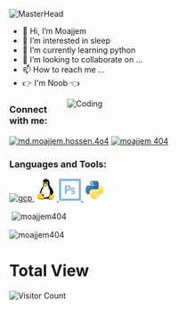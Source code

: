 ![MasterHead](https://blogger.googleusercontent.com/img/b/R29vZ2xl/AVvXsEhCXiNH3seexbfdo_i9GyCl7m7_s-aTlrVHXoVgEVyxO8cCrbRT7Vs3yaK7Qzq_3dJhoINP_4C1FfghhnuiYNstGDXFdOgYCj5H51DarxYF2J7rJxMnlofIw9gNn0mpQCNZaWceb7gvGaUur_kEKMf8b_XTgBIaqKqF4Qlo0eDk0dSusqjUfwKr7cE9/s1280/IMG_20221022_230113.png)
- 👋 Hi, I’m Moajjem
- 👀 I’m interested in sleep 
- 🌱 I’m currently learning python
- 💞️ I’m looking to collaborate on ...
- 📫 How to reach me ...
- 👉 I'm Noob 👈

<!---
Moajjem404/Moajjem404 is a ✨ special ✨ repository because its `README.md` (this file) appears on your GitHub profile.
You can click the Preview link to take a look at your changes.
--->

<img align="right" alt="Coding" width="400" src="https://blogger.googleusercontent.com/img/b/R29vZ2xl/AVvXsEhC56p2DnX9ke2YOrC9KMsGf4Cg0YRfbty6njuZGvTDmrN8xgrUkesB1wspoETwk3fgCQgREtI20rXxGotm19JhR7d-Cqgf2sAUN2OiSjZwSff3bKh2HjqfK8gkd0XGu_-TkKvP0zUbbizhQUApcZKR064gw4_zxF72X10R8kKgfbT1sAxCcHEqTxIX/s3464/Picsart_22-10-13_16-56-32-312.png">

<h3 align="left">Connect with me:</h3>
<p align="left">
<a href="https://fb.com/md.moajjem.hossen.4o4" target="blank"><img align="center" src="https://raw.githubusercontent.com/rahuldkjain/github-profile-readme-generator/master/src/images/icons/Social/facebook.svg" alt="md.moajjem.hossen.4o4" height="30" width="40" /></a>
<a href="https://www.youtube.com/c/moajjem 404" target="blank"><img align="center" src="https://raw.githubusercontent.com/rahuldkjain/github-profile-readme-generator/master/src/images/icons/Social/youtube.svg" alt="moajjem 404" height="30" width="40" /></a>
</p>

<h3 align="left">Languages and Tools:</h3>
<p align="left"> <a href="https://cloud.google.com" target="_blank" rel="noreferrer"> <img src="https://www.vectorlogo.zone/logos/google_cloud/google_cloud-icon.svg" alt="gcp" width="40" height="40"/> </a> <a href="https://www.linux.org/" target="_blank" rel="noreferrer"> <img src="https://raw.githubusercontent.com/devicons/devicon/master/icons/linux/linux-original.svg" alt="linux" width="40" height="40"/> </a> <a href="https://www.photoshop.com/en" target="_blank" rel="noreferrer"> <img src="https://raw.githubusercontent.com/devicons/devicon/master/icons/photoshop/photoshop-line.svg" alt="photoshop" width="40" height="40"/> </a> <a href="https://www.python.org" target="_blank" rel="noreferrer"> <img src="https://raw.githubusercontent.com/devicons/devicon/master/icons/python/python-original.svg" alt="python" width="40" height="40"/> </a> </p>

<p>&nbsp;<img align="center" src="https://github-readme-stats.vercel.app/api?username=moajjem404&show_icons=true&locale=en" alt="moajjem404" /></p>

<p><img align="center" src="https://github-readme-streak-stats.herokuapp.com/?user=moajjem404&" alt="moajjem404" /></p>



#
# Total View


![Visitor Count](https://profile-counter.glitch.me/Moajjem404/count.svg)
